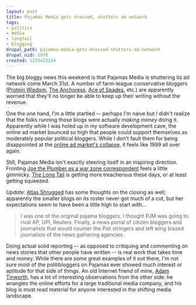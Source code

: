 ```yaml
--- 
layout: post
title: Pajamas Media gets dressed, shutters ad network
tags: 
- politics
- media
- longtail
- blogging
drupal_path: pajamas-media-gets-dressed-shutters-ad-network
drupal_nid: 1978
created: 1233423134
---
```

The big bloggy news this weekend is that Pajamas Media is shuttering its ad network come March 31st. A number of farm-league conservative bloggers (<a href="http://proteinwisdom.com/?p=14222">Protein Wisdom</a>, <a href="http://theanchoressonline.com/2009/01/31/pajamas-media-bloggers-go-bye-bye/">The Anchoress</a>, <a href="http://minx.cc/?post=282054">Ace of Spades</a>, etc.) are apparently worried that they'll no longer be able to keep up their writing without the revenue.

One the one hand, I'm a little startled -- perhaps I'm naive but I didn't realize that the folks running those blogs were actually <em>making money</em> doing it. Apparently while I was holed up in my software development cave, the online ad market bounced so high that people could support themselves as moderately popular political bloggers. While I don't fault them for being disappointed at the <a href="http://arstechnica.com/business/news/2009/01/contemplating-the-consumerist-sale-and-the-adpocalypse.ars">online ad market's collapse</a>, it feels like 1999 all over again.

Still, Pajamas Media isn't exactly steering itself in an inspiring direction. Fronting <a href="http://www.youtube.com/watch?v=SJYCxj8KXjQ">Joe the Plumber as a war zone correspondent</a> feels a little gimmicky. <a href="http://sethgodin.typepad.com/seths_blog/2008/07/the-long-tail-t.html">The Long Tail</a> is getting more treacherous these days, or at least getting squeezed.

<em>Update:</em> <a href="http://atlasshrugs2000.typepad.com/atlas_shrugs/2009/01/pajama-media-closes-its-doors.html">Atlas Shrugged</a> has some thoughts on the closing as well; apparently the smaller blogs on its roster never got much of a cut, but her expectations seem to have been a little high to start with...

<blockquote>I was one of the original pajama bloggers. I thought PJM was going to rival AP, UPI, Reuters. Finally, a news portal of citizen bloggers and journalists that would counter the Pali stringers and left wing biased journalists of the news gathering agencies.</blockquote>

Doing actual solid reporting -- as opposed to critiquing and commenting on news stories that other people have written -- is real work that takes time and money. While there are some great examples of it out there, I'm not sure most of the politibloggers on Pajamas ever showed much interest or aptitude for that side of things. An old Internet friend of mine, <a href="http://www.onemanandhisblog.com/">Adam Tinworth,</a> has a lot of interesting observations from the other side: he wrangles the online efforts for a large traditional media company, and his blog is must read material for anyone interested in the shifting media landscape.
